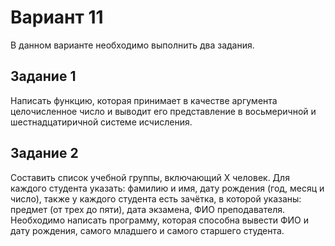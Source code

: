 # Вариант 11
В данном варианте необходимо выполнить два задания.
## Задание 1
Написать функцию, которая принимает в качестве аргумента целочисленное число и выводит его представление в восьмеричной и шестнадцатиричной системе исчисления.
## Задание 2
Составить список учебной группы, включающий Х человек. Для каждого студента указать: фамилию и имя, дату рождения (год, месяц и число), также у каждого студента есть зачётка, в которой указаны: предмет (от трех до пяти), дата экзамена, ФИО преподавателя.
Необходимо написать программу, которая способна вывести ФИО и дату рождения, самого младшего и самого старшего студента.